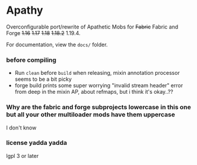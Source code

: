 # Apathy

Overconfigurable port/rewrite of Apathetic Mobs for ~~Fabric~~ Fabric and Forge ~~1.16~~ ~~1.17~~ ~~1.18~~ ~~1.18.2~~ 1.19.4.

For documentation, view the `docs/` folder.

### before compiling

* Run `clean` before `build` when releasing, mixin annotation processor seems to be a bit picky
* forge build prints some super worrying "invalid stream header" error from deep in the mixin AP, about refmaps, but i think it's okay..??

### Why are the fabric and forge subprojects lowercase in this one but all your other multiloader mods have them uppercase

I don't know

### license yadda yadda

lgpl 3 or later